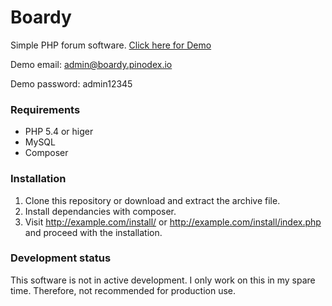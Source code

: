 # Boardy
Simple PHP forum software. [Click here for Demo](http://boardy.pinodex.io/)

Demo email: admin@boardy.pinodex.io

Demo password: admin12345

### Requirements
- PHP 5.4 or higer
- MySQL
- Composer

### Installation
1. Clone this repository or download and extract the archive file.
2. Install dependancies with composer.
3. Visit http://example.com/install/ or http://example.com/install/index.php and proceed with the installation.

### Development status
This software is not in active development. I only work on this in my spare time. Therefore, not recommended for production use.
